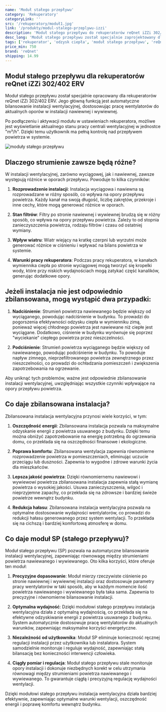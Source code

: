 ```yaml
---
name: 'Moduł stałego przepływu'
category: 'Rekuperatory'
categoryLink: ''
src: '/rekuperatory/moduł1.jpg'
link: '/produkty/modul-stalego-przeplywu-izzi'
description: 'Moduł stałego przepływu do rekuperatorów reQnet iZZi 302/402 ERV.'
desc_long: 'Moduł stałego przepływu został specjalnie zaprojektowany dla rekuperatorów reQnet iZZi 302/402 ERV. Jego głównym celem jest automatyczne zbilansowanie instalacji wentylacyjnej poprzez wyrównanie strumieni powietrza nawiewanego i wywiewanego. Moduł można samodzielnie zamontować wewnątrz centrali wentylacyjnej. Przed dokonaniem zakupu upewnij się, który moduł jest kompatybilny z Twoją wersją rekuperatora. Szczegółowy opis modułu znajduje się poniżej.'
tags: ['rekuperator', 'odzysk ciepła', 'moduł stałego przepływu', 'reQnet']
price_min: 750
brand: 'reQnet'
shipping: 14.99
---
```


## Moduł stałego przepływu dla rekuperatorów reQnet iZZi 302/402 ERV

Moduł stałego przepływu został specjalnie opracowany dla rekuperatorów reQnet iZZi 302/402 ERV. Jego główną funkcją jest automatyczne bilansowanie instalacji wentylacyjnej, dostosowując pracę wentylatorów do aktualnych oporów w instalacji nawiewnej i wywiewnej.

Po podłączeniu i aktywacji modułu w ustawieniach rekuperatora, możliwe jest wyświetlanie aktualnego stanu pracy centrali wentylacyjnej w jednostce "m³/h". Dzięki temu użytkownik ma pełną kontrolę nad przepływem powietrza w systemie.

![moduły stałego przepływu](/rekuperatory/modułyprzepływu.png)

## Dlaczego strumienie zawsze będą różne?

W instalacji wentylacyjnej, zarówno wyciągowej, jak i nawiewnej, zawsze występują różnice w oporach przepływu. Powoduje to kilka czynników:

1. **Rozprowadzenie instalacji**: Instalacja wyciągowa i nawiewna są rozprowadzane w różny sposób, co wpływa na opory przepływu powietrza. Każdy kanał ma swoją długość, liczbę zakrętów, przekroje i inne cechy, które mogą generować różnice w oporach.

2. **Stan filtrów**: Filtry po stronie nawiewnej i wywiewnej brudzą się w różny sposób, co wpływa na opory przepływu powietrza. Zależy to od stopnia zanieczyszczenia powietrza, rodzaju filtrów i czasu od ostatniej wymiany.

3. **Wpływ wiatru**: Wiatr wiejący na kratkę czerpni lub wyrzutni może generować różnice w ciśnieniu i wpływać na bilans powietrza w systemie.

4. **Warunki pracy rekuperatora**: Podczas pracy rekuperatora, w kanałach wymiennika ciepła po stronie wyciągowej mogą tworzyć się kropelki wody, które przy niskich wydajnościach mogą zatykać część kanalików, generując dodatkowe opory.

## Jeżeli instalacja nie jest odpowiednio zbilansowana, mogą wystąpić dwa przypadki:

1. **Nadciśnienie**: Strumień powietrza nawiewanego będzie większy od wyciąganego, powodując nadciśnienie w budynku. To prowadzi do pogorszenia efektywności odzysku ciepła w wymienniku zimą, ponieważ więcej chłodnego powietrza jest nawiewane niż ciepłe jest wyciągane. Dodatkowo, ciśnienie w budynku wyrównuje się poprzez "wyciekanie" ciepłego powietrza przez nieszczelności.

2. **Podciśnienie**: Strumień powietrza wyciąganego będzie większy od nawiewanego, powodując podciśnienie w budynku. To powoduje napływ zimnego, nieprzefiltrowanego powietrza zewnętrznego przez nieszczelności, co prowadzi do ochładzania pomieszczeń i zwiększenia zapotrzebowania na ogrzewanie.

Aby uniknąć tych problemów, ważne jest odpowiednie zbilansowanie instalacji wentylacyjnej, uwzględniając wszystkie czynniki wpływające na opory przepływu powietrza.

## Co daje zbilansowana instalacja?

Zbilansowana instalacja wentylacyjna przynosi wiele korzyści, w tym:

1. **Oszczędność energii**: Zbilansowana instalacja pozwala na maksymalne odzyskanie energii z powietrza usuwanego z budynku. Dzięki temu można obniżyć zapotrzebowanie na energię potrzebną do ogrzewania domu, co przekłada się na oszczędności finansowe i ekologiczne.

2. **Poprawa komfortu**: Zbilansowana wentylacja zapewnia równomierne rozprowadzenie powietrza w pomieszczeniach, eliminując uczucie przeciągu lub duszności. Zapewnia to wygodne i zdrowe warunki życia dla mieszkańców.

3. **Lepsza jakość powietrza**: Dzięki równomiernemu nawiewowi i wywiewowi powietrza zbilansowana instalacja zapewnia stałą wymianę powietrza o wysokiej jakości. Usuwa zanieczyszczenia, wilgoć i nieprzyjemne zapachy, co przekłada się na zdrowsze i bardziej świeże powietrze wewnątrz budynku.

4. **Redukcja hałasu**: Zbilansowana instalacja wentylacyjna pozwala na optymalne dostosowanie wydajności wentylatorów, co prowadzi do redukcji hałasu generowanego przez system wentylacji. To przekłada się na cichszą i bardziej komfortową atmosferę w domu.

## Co daje moduł SP (stałego przepływu)?

Moduł stałego przepływu (SP) pozwala na automatyczne bilansowanie instalacji wentylacyjnej, zapewniając równowagę między strumieniami powietrza nawiewanego i wywiewanego. Oto kilka korzyści, które oferuje ten moduł:

1. **Precyzyjne dopasowanie**: Moduł mierzy rzeczywiste ciśnienie po stronie nawiewnej i wywiewnej instalacji oraz dostosowuje parametry pracy wentylatorów w taki sposób, aby w każdym momencie ilość powietrza nawiewanego i wywiewanego była taka sama. Zapewnia to precyzyjne i równomierne bilansowanie instalacji.

2. **Optymalna wydajność**: Dzięki modułowi stałego przepływu instalacja wentylacyjna działa z optymalną wydajnością, co przekłada się na efektywne odzyskiwanie energii z powietrza usuwanego z budynku. System automatycznie dostosowuje pracę wentylatorów do aktualnych warunków, zapewniając maksymalne korzyści energetyczne.

3. **Niezależność od użytkownika**: Moduł SP eliminuje konieczność ręcznej regulacji instalacji przez użytkownika lub instalatora. System samodzielnie monitoruje i reguluje wydajność, zapewniając stałą bilansację bez konieczności interwencji człowieka.

4. **Ciągły pomiar i regulacja**: Moduł stałego przepływu stale monitoruje opory instalacji i dokonuje niezbędnych korekt w celu utrzymania równowagi między strumieniami powietrza nawiewanego i wywiewanego. To gwarantuje ciągłą i precyzyjną regulację wydajności wentylacji.

Dzięki modułowi stałego przepływu instalacja wentylacyjna działa bardziej efektywnie, zapewniając optymalne warunki wentylacji, oszczędność energii i poprawę komfortu wewnątrz budynku.
